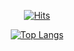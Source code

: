 <div align=center>
  
  [![Hits](https://hits.seeyoufarm.com/api/count/incr/badge.svg?url=https%3A%2F%2Fgithub.com%2Fco3oing)](https://hits.seeyoufarm.com)

  [![Top Langs](https://github-readme-stats.vercel.app/api/top-langs/?username=co3oing&layout=compact)](https://github.com/anuraghazra/github-readme-stats)
  <!--
   ### Bixbar
  [![CCOKNCOOK Notion Badge](http://img.shields.io/badge/-Notion-black?style=flat&logo=Notion&link=https://www.notion.so/ccookncook/Bixbar-b5401104a0d64fdc838d27505fbf27b2)](https://www.notion.so/ccookncook/Bixbar-b5401104a0d64fdc838d27505fbf27b2)
  [![CCOKNCOOK Todo Badge](http://img.shields.io/badge/-Todo-black?style=flat&logo=Notion&link=https://www.notion.so/ccookncook/e22d389dddc04614a970bdd6ab76b43e?v=d27a9f78c04f42d5938b95431c942317
    )](https://www.notion.so/ccookncook/e22d389dddc04614a970bdd6ab76b43e?v=d27a9f78c04f42d5938b95431c942317)
  

  ### MOBI
  [![MOBI Notion Badge](http://img.shields.io/badge/-Notion-black?style=flat&logo=Notion&link=https://www.notion.so/MOBI-041d60cbe6864780a47d9ba9e671b8f8)](https://www.notion.so/MOBI-041d60cbe6864780a47d9ba9e671b8f8)
  [![MOBI Todo Badge](http://img.shields.io/badge/-Todo-black?style=flat&logo=Notion&link=https://www.notion.so/6ce2ba5ea7774d208a6465a595c9a670?v=7efc6b1f612942c59942fb12c0057a79
)](https://www.notion.so/6ce2ba5ea7774d208a6465a595c9a670?v=7efc6b1f612942c59942fb12c0057a79)
 
### That's Mine
 [![MOBI Notion Badge](http://img.shields.io/badge/-Notion-black?style=flat&logo=Notion&link=https://www.notion.so/That-s-Mine-82e614a8eead4eb180b96ea0fbebae3b
)](https://www.notion.so/That-s-Mine-82e614a8eead4eb180b96ea0fbebae3b)
-->

</div>

<!--
### ReadMe Card
[![ReadMe Card](https://github-readme-stats.vercel.app/api/pin/?username=kordood&repo=Bixbar)](https://github.com/anuraghazra/github-readme-stats)
[![ReadMe Card](https://github-readme-stats.vercel.app/api/pin/?username=yeahsilver&repo=MOBI)](https://github.com/anuraghazra/github-readme-stats)

### Icon
https://simpleicons.org/
-->
